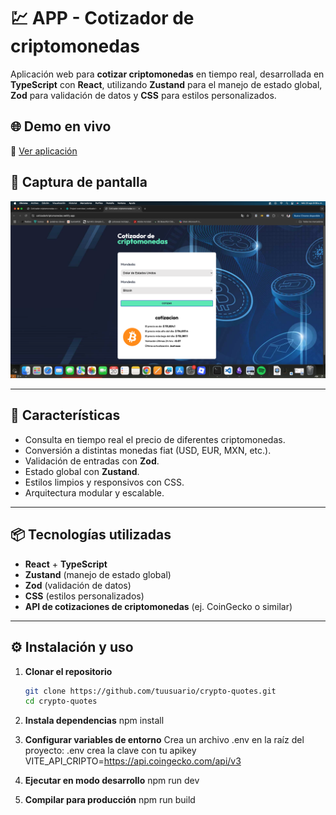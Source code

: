 # 💹 APP - Cotizador de criptomonedas

Aplicación web para **cotizar criptomonedas** en tiempo real, desarrollada en **TypeScript** con **React**, utilizando **Zustand** para el manejo de estado global, **Zod** para validación de datos y **CSS** para estilos personalizados.

## 🌐 Demo en vivo
🔗 [Ver aplicación](https://cotizadorkriptomonedas.netlify.app/)
## 📸 Captura de pantalla
![Vista previa de la app](./public/imagenCriptowebApp.png)

---

## 🚀 Características
- Consulta en tiempo real el precio de diferentes criptomonedas.
- Conversión a distintas monedas fiat (USD, EUR, MXN, etc.).
- Validación de entradas con **Zod**.
- Estado global con **Zustand**.
- Estilos limpios y responsivos con CSS.
- Arquitectura modular y escalable.

---

## 📦 Tecnologías utilizadas
- **React** + **TypeScript**
- **Zustand** (manejo de estado global)
- **Zod** (validación de datos)
- **CSS** (estilos personalizados)
- **API de cotizaciones de criptomonedas** (ej. CoinGecko o similar)

---

## ⚙️ Instalación y uso

1. **Clonar el repositorio**
   ```bash
   git clone https://github.com/tuusuario/crypto-quotes.git
   cd crypto-quotes
2. **Instala dependencias**
   npm install

3. **Configurar variables de entorno**
   Crea un archivo .env en la raíz del proyecto:
    .env
   crea la clave con tu apikey
    VITE_API_CRIPTO=https://api.coingecko.com/api/v3

4. **Ejecutar en modo desarrollo**
   npm run dev
5. **Compilar para producción**
   npm run build



